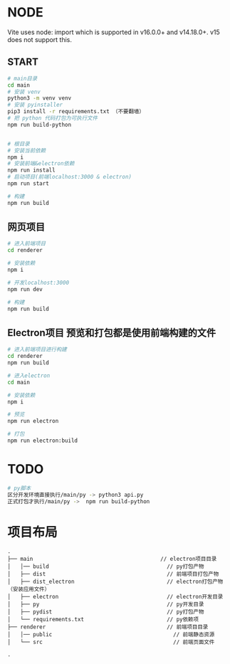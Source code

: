 # NODE
Vite uses node: import which is supported in v16.0.0+ and v14.18.0+. v15 does not support this.

## START
``` bash
# main目录
cd main
# 安装 venv
python3 -m venv venv
# 安装 pyinstaller
pip3 install -r requirements.txt （不要翻墙）
# 把 python 代码打包为可执行文件
npm run build-python


# 根目录
# 安装当前依赖
npm i
# 安装前端&electron依赖
npm run install
# 启动项目(前端localhost:3000 & electron)
npm run start

# 构建
npm run build
```


## 网页项目

``` bash
# 进入前端项目
cd renderer

# 安装依赖
npm i

# 开发localhost:3000
npm run dev

# 构建
npm run build
```

## Electron项目 预览和打包都是使用前端构建的文件
``` bash
# 进入前端项目进行构建
cd renderer
npm run build

# 进入electron
cd main

# 安装依赖
npm i

# 预览
npm run electron

# 打包
npm run electron:build
```


# TODO

```bash
# py脚本
区分开发环境直接执行/main/py -> python3 api.py
正式打包才执行/main/py ->  npm run build-python

```


# 项目布局

```
.
├── main                                        // electron项目目录
│   │── build                                     // py打包产物
│   ├── dist                                      // 前端项目打包产物
│   ├── dist_electron                             // electron打包产物（安装应用文件）
│   ├── electron                                  // electron开发目录
│   ├── py                                        // py开发目录
│   ├── pydist                                    // py打包产物
│   └── requirements.txt                          // py依赖项
├── renderer                                      // 前端项目目录
│   │── public                                      // 前端静态资源
│   └── src                                         // 前端页面文件

.

```